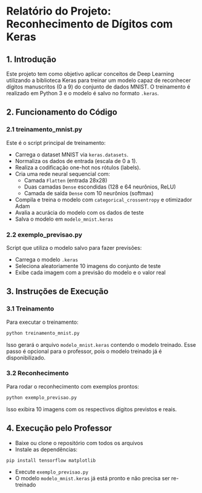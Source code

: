 # Relatório do Projeto: Reconhecimento de Dígitos com Keras

## 1. Introdução
Este projeto tem como objetivo aplicar conceitos de Deep Learning utilizando a biblioteca Keras para treinar um modelo capaz de reconhecer dígitos manuscritos (0 a 9) do conjunto de dados MNIST. O treinamento é realizado em Python 3 e o modelo é salvo no formato `.keras`.

## 2. Funcionamento do Código

### 2.1 treinamento_mnist.py
Este é o script principal de treinamento:
- Carrega o dataset MNIST via `keras.datasets`.
- Normaliza os dados de entrada (escala de 0 a 1).
- Realiza a codificação one-hot nos rótulos (labels).
- Cria uma rede neural sequencial com:
  - Camada `Flatten` (entrada 28x28)
  - Duas camadas `Dense` escondidas (128 e 64 neurônios, ReLU)
  - Camada de saída `Dense` com 10 neurônios (softmax)
- Compila e treina o modelo com `categorical_crossentropy` e otimizador Adam
- Avalia a acurácia do modelo com os dados de teste
- Salva o modelo em `modelo_mnist.keras`

### 2.2 exemplo_previsao.py
Script que utiliza o modelo salvo para fazer previsões:
- Carrega o modelo `.keras`
- Seleciona aleatoriamente 10 imagens do conjunto de teste
- Exibe cada imagem com a previsão do modelo e o valor real

## 3. Instruções de Execução

### 3.1 Treinamento
Para executar o treinamento:
```bash
python treinamento_mnist.py
```
Isso gerará o arquivo `modelo_mnist.keras` contendo o modelo treinado. Esse passo é opcional para o professor, pois o modelo treinado já é disponibilizado.

### 3.2 Reconhecimento
Para rodar o reconhecimento com exemplos prontos:
```bash
python exemplo_previsao.py
```
Isso exibira 10 imagens com os respectivos dígitos previstos e reais.

## 4. Execução pelo Professor
- Baixe ou clone o repositório com todos os arquivos
- Instale as dependências:
```bash
pip install tensorflow matplotlib
```
- Execute `exemplo_previsao.py`
- O modelo `modelo_mnist.keras` já está pronto e não precisa ser re-treinado




